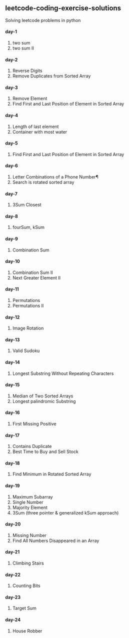 ## leetcode-coding-exercise-solutions
Solving leetcode problems in python

#### day-1
1. two sum
2. two sum II

#### day-2
1. Reverse Digits
2. Remove Duplicates from Sorted Array

#### day-3
1. Remove Element
2. Find First and Last Position of Element in Sorted Array

#### day-4
1. Length of last element
2. Container with most water

#### day-5
1. Find First and Last Position of Element in Sorted Array

#### day-6
1. Letter Combinations of a Phone Number¶
2. Search is rotated sorted array

#### day-7
1. 3Sum Closest

#### day-8
1. fourSum, kSum

#### day-9
1. Combination Sum

#### day-10
1. Combination Sum II
2. Next Greater Element II

#### day-11
1. Permutations
2. Permutations II

#### day-12
1. Image Rotation

#### day-13
1. Valid Sudoku

#### day-14
1. Longest Substring Without Repeating Characters

#### day-15
1. Median of Two Sorted Arrays
2. Longest palindromic Substring

#### day-16
1. First Missing Positive

#### day-17
1. Contains Duplicate
2. Best Time to Buy and Sell Stock

#### day-18
1. Find Minimum in Rotated Sorted Array

#### day-19
1. Maximum Subarray
2. Single Number
3. Majority Element
4. 3Sum (three pointer & generalized kSum approach)

#### day-20
1. Missing Number
2. Find All Numbers Disappeared in an Array

#### day-21
1. Climbing Stairs

#### day-22
1. Counting Bits

#### day-23
1. Target Sum

#### day-24
1. House Robber
